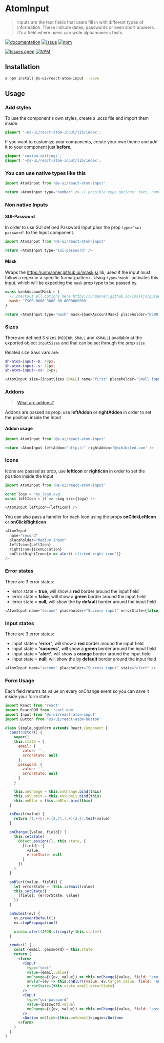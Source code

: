 # AtomInput

> Inputs are the text fields that users fill in with different types of information. These include dates, passwords or even short answers. It’s a field where users can write alphanumeric texts.

[![documentation](https://img.shields.io/badge/read%20the%20doc-black?logo=readthedocs)](https://sui-components.vercel.app/workbench/atom/input/)
[![issue](https://img.shields.io/badge/report%20a%20bug-black?logo=openbugbounty&logoColor=red)](https://github.com/SUI-Components/sui-components/issues/new?&projects=4&template=bug-report.yml&assignees=&template=report-a-bug.yml&title=🪲+&labels=bug,component,atom,input)
[![npm](https://img.shields.io/npm/dt/%40s-ui/react-atom-input?logo=npm&labelColor=black)](https://www.npmjs.com/package/@s-ui/react-atom-input)

[![Issues open](https://img.shields.io/github/issues-search/SUI-Components/sui-components?query=is%3Aopen%20label%3Acomponent%20label%3Ainput&logo=openbugbounty&logoColor=red&label=issues%20open&color=red)](https://github.com/SUI-Components/sui-components/issues?q=is%3Aopen+label%3Acomponent+label%3Ainput)
[![NPM](https://img.shields.io/npm/l/%40s-ui%2Freact-atom-input)](https://github.com/SUI-Components/sui-components/blob/main/components/atom/input/LICENSE.md)

## Installation

```sh
ƛ npm install @s-ui/react-atom-input --save
```

## Usage

### Add styles

To use the component's own styles, create a .scss file and import them inside.

```scss
@import '~@s-ui/react-atom-input/lib/index';
```

If you want to customize your components, create your own theme and add it to your component just **before**.

```scss
@import 'custom-settings';
@import '~@s-ui/react-atom-input/lib/index';
```

### You can use native types like this

```js
import AtomInput from '@s-ui/react-atom-input'

return <AtomInput type="number" /> // possible type options: text, number, date and password
```

### Non native Inputs

#### SUI-Password

In order to use SUI defined Password Input pass the prop `type='sui-password'` to the Input component.

```js
import AtomInput from '@s-ui/react-atom-input'

return <AtomInput type="sui-password" />
```

#### Mask

Wraps the https://unmanner.github.io/imaskjs/ lib, used if the input must follow a regex or a specific format/pattern . Using `type='mask'` activates this input, which will be expecting the `mask` prop type to be passed by.

```js
const bankAccountMask = {
  // checkout all options here https://unmanner.github.io/imaskjs/guide.html
  mask: 'ES00 0000 0000 00 0000000000'
}

return <AtomInput type="mask" mask={bankAccountMask} placeholder="ES00 0000 0000 00 0000000000" />
```

### Sizes

There are defined 3 sizes (`MEDIUM`, `SMALL` and `XSMALL`) available at the exported object `inputSizes` and that can be set through the prop `size`

Related size Sass vars are:

```scss
$h-atom-input--m: 40px;
$h-atom-input--s: 32px;
$h-atom-input--xs: 24px;
```

```js
<AtomInput size={inputSizes.SMALL} name="first" placeholder="Small input" />
```

### Addons

> [What are addons?](https://paper.dropbox.com/doc/SUI-Input-03mHJFkOCjviSZevsaTwm#:uid=125362683844628624581838&h2=Icons-and-addons-inside-the-in)

Addons are passed as prop, use **leftAddon** or **rightAddon** in order to set the position inside the Input

#### Addon usage

```js
import AtomInput from '@s-ui/react-atom-input'

return <AtomInput leftAddon="http://" rightAddon="@schibsted.com" />
```

### Icons

Icons are passed as prop, use **leftIcon** or **rightIcon** in order to set the position inside the Input

```js
import AtomInput from '@s-ui/react-atom-input'

const logo = 'my_logo.svg'
const leftIcon = () => <img src={logo} />

<AtomInput leftIcon={leftIcon} />
```

You can also pass a handler for each Icon using the props **onClickLeftIcon** or **onClickRightIcon**

```js
<AtomInput
  name="second"
  placeholder="Medium Input"
  leftIcon={LeftIcon}
  rightIcon={IconLocation}
  onClickRightIcon={e => alert('clicked right icon')}
/>
```

### Error states

There are 3 error states:

- error state = **true**, will show a **red** border around the input field
- error state = **false**, will show a **green** border around the input field
- error state = **null**, will show the by **default** border around the input field

```js
<AtomInput name="second" placeholder="Success input" errorState={false} />
```

### Input states

There are 3 error states:

- input state = **'error'**, will show a **red** border around the input field
- input state = **'success'**, will show a **green** border around the input field
- input state = **'alert'**, will show a **orange** border around the input field
- input state = **null**, will show the by **default** border around the input field

```js
<AtomInput name="second" placeholder="Success input" state="alert" />
```

### Form Usage

Each field returns its value on every onChange event so you can save it inside your form state.

```jsx
import React from 'react'
import ReactDOM from 'react-dom'
import Input from '@s-ui/react-atom-input'
import Button from '@s-ui/react-atom-button'

class SimpleLoginForm extends React.Component {
  constructor() {
    super()
    this.state = {
      email: {
        value: '',
        errorState: null
      },
      password: {
        value: '',
        errorState: null
      }
    }

    this.onChange = this.onChange.bind(this)
    this.onSubmit = this.onSubmit.bind(this)
    this.onBlur = this.onBlur.bind(this)
  }

  isEmail(value) {
    return /(.+)@(.+){2,}\.(.+){2,}/.test(value)
  }

  onChange({value, field}) {
    this.setState(
      Object.assign({}, this.state, {
        [field]: {
          value,
          errorState: null
        }
      })
    )
  }

  onBlur({value, field}) {
    let errorState = !this.isEmail(value)
    this.setState({
      [field]: {errorState, value}
    })
  }

  onSubmit(ev) {
    ev.preventDefault()
    ev.stopPropagation()

    window.alert(JSON.stringify(this.state))
  }

  render() {
    const {email, password} = this.state
    return (
      <form>
        <Input
          type="text"
          value={email.value}
          onChange={({ev, value}) => this.onChange({value, field: 'email', ev})}
          onBlur={ev => this.onBlur({value: ev.target.value, field: 'email'})}
          errorState={this.state.email.errorState}
        />
        <Input
          type="sui-password"
          value={password.value}
          onChange={({ev, value}) => this.onChange({value, field: 'password', ev})}
        />
        <Button onClick={this.onSubmit}>Login</Button>
      </form>
    )
  }
}
```
